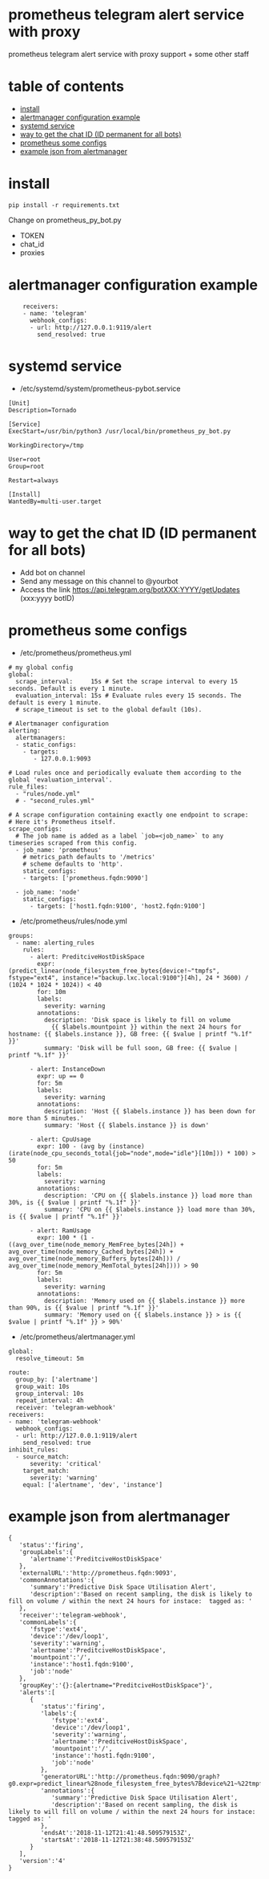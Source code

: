 # prometheus telegram alert service with proxy
prometheus telegram alert service with proxy support + some other staff

table of contents
=================

   * [install](#install)
   * [alertmanager configuration example](#alertmanager-configuration-example)
   * [systemd service](#systemd-service)
   * [way to get the chat ID (ID permanent for all bots)](#way-to-get-the-chat-id-id-permanent-for-all-bots)
   * [prometheus some configs](#prometheus-some-configs)
   * [example json from alertmanager](#example-json-from-alertmanager)

# install
```
pip install -r requirements.txt
```

Change on prometheus_py_bot.py
* TOKEN
* chat_id
* proxies

# alertmanager configuration example
```
	receivers:
	- name: 'telegram'
	  webhook_configs:
	  - url: http://127.0.0.1:9119/alert
	    send_resolved: true
```      

# systemd service 

* /etc/systemd/system/prometheus-pybot.service   
```
[Unit]
Description=Tornado

[Service]
ExecStart=/usr/bin/python3 /usr/local/bin/prometheus_py_bot.py

WorkingDirectory=/tmp

User=root
Group=root

Restart=always

[Install]
WantedBy=multi-user.target
```
# way to get the chat ID (ID permanent for all bots)
* Add bot on channel
* Send any message on this channel to @yourbot
* Access the link https://api.telegram.org/botXXX:YYYY/getUpdates (xxx:yyyy botID)

# prometheus some configs

* /etc/prometheus/prometheus.yml 
```
# my global config
global:
  scrape_interval:     15s # Set the scrape interval to every 15 seconds. Default is every 1 minute.
  evaluation_interval: 15s # Evaluate rules every 15 seconds. The default is every 1 minute.
  # scrape_timeout is set to the global default (10s).

# Alertmanager configuration
alerting:
  alertmanagers:
  - static_configs:
    - targets:
       - 127.0.0.1:9093

# Load rules once and periodically evaluate them according to the global 'evaluation_interval'.
rule_files:
  - "rules/node.yml"
  # - "second_rules.yml"

# A scrape configuration containing exactly one endpoint to scrape:
# Here it's Prometheus itself.
scrape_configs:
  # The job name is added as a label `job=<job_name>` to any timeseries scraped from this config.
  - job_name: 'prometheus'
    # metrics_path defaults to '/metrics'
    # scheme defaults to 'http'.
    static_configs:
    - targets: ['prometheus.fqdn:9090']

  - job_name: 'node'
    static_configs:
      - targets: ['host1.fqdn:9100', 'host2.fqdn:9100']
```

* /etc/prometheus/rules/node.yml 
```
groups:
  - name: alerting_rules
    rules:
      - alert: PreditciveHostDiskSpace
        expr: (predict_linear(node_filesystem_free_bytes{device!~"tmpfs", fstype="ext4", instance!="backup.lxc.local:9100"}[4h], 24 * 3600) / (1024 * 1024 * 1024)) < 40
        for: 10m
        labels:
          severity: warning
        annotations:
          description: 'Disk space is likely to fill on volume
            {{ $labels.mountpoint }} within the next 24 hours for hostname: {{ $labels.instance }}, GB free: {{ $value | printf "%.1f" }}'
          summary: 'Disk will be full soon, GB free: {{ $value | printf "%.1f" }}'

      - alert: InstanceDown
        expr: up == 0
        for: 5m
        labels:
          severity: warning
        annotations:
          description: 'Host {{ $labels.instance }} has been down for more than 5 minutes.'
          summary: 'Host {{ $labels.instance }} is down'

      - alert: CpuUsage
        expr: 100 - (avg by (instance) (irate(node_cpu_seconds_total{job="node",mode="idle"}[10m])) * 100) > 50
        for: 5m
        labels:
          severity: warning
        annotations:
          description: 'CPU on {{ $labels.instance }} load more than 30%, is {{ $value | printf "%.1f" }}'
          summary: 'CPU on {{ $labels.instance }} load more than 30%, is {{ $value | printf "%.1f" }}'

      - alert: RamUsage
        expr: 100 * (1 - ((avg_over_time(node_memory_MemFree_bytes[24h]) + avg_over_time(node_memory_Cached_bytes[24h]) + avg_over_time(node_memory_Buffers_bytes[24h])) / avg_over_time(node_memory_MemTotal_bytes[24h]))) > 90
        for: 5m
        labels:
          severity: warning
        annotations:
          description: 'Memory used on {{ $labels.instance }} more than 90%, is {{ $value | printf "%.1f" }}'
          summary: 'Memory used on {{ $labels.instance }} > is {{ $value | printf "%.1f" }} > 90%'
```

* /etc/prometheus/alertmanager.yml 
```
global:
  resolve_timeout: 5m

route:
  group_by: ['alertname']
  group_wait: 10s
  group_interval: 10s
  repeat_interval: 4h
  receiver: 'telegram-webhook'
receivers:
- name: 'telegram-webhook'
  webhook_configs:
  - url: http://127.0.0.1:9119/alert
    send_resolved: true
inhibit_rules:
  - source_match:
      severity: 'critical'
    target_match:
      severity: 'warning'
    equal: ['alertname', 'dev', 'instance']
```
# example json from alertmanager
```
{
   'status':'firing',
   'groupLabels':{
      'alertname':'PreditciveHostDiskSpace'
   },
   'externalURL':'http://prometheus.fqdn:9093',
   'commonAnnotations':{
      'summary':'Predictive Disk Space Utilisation Alert',
      'description':'Based on recent sampling, the disk is likely to fill on volume / within the next 24 hours for instace:  tagged as: '
   },
   'receiver':'telegram-webhook',
   'commonLabels':{
      'fstype':'ext4',
      'device':'/dev/loop1',
      'severity':'warning',
      'alertname':'PreditciveHostDiskSpace',
      'mountpoint':'/',
      'instance':'host1.fqdn:9100',
      'job':'node'
   },
   'groupKey':'{}:{alertname="PreditciveHostDiskSpace"}',
   'alerts':[
      {
         'status':'firing',
         'labels':{
            'fstype':'ext4',
            'device':'/dev/loop1',
            'severity':'warning',
            'alertname':'PreditciveHostDiskSpace',
            'mountpoint':'/',
            'instance':'host1.fqdn:9100',
            'job':'node'
         },
         'generatorURL':'http://prometheus.fqdn:9090/graph?g0.expr=predict_linear%28node_filesystem_free_bytes%7Bdevice%21~%22tmpfs%22%2Cfstype%3D%22ext4%22%2Cinstance%21%3D%22backup.lxc.local%3A9100%22%7D%5B4h%5D%2C+24+%2A+3600%29+%3C+3e%2B10&g0.tab=1',
         'annotations':{
            'summary':'Predictive Disk Space Utilisation Alert',
            'description':'Based on recent sampling, the disk is likely to will fill on volume / within the next 24 hours for instace:  tagged as: '
         },
         'endsAt':'2018-11-12T21:41:48.509579153Z',
         'startsAt':'2018-11-12T21:38:48.509579153Z'
      }
   ],
   'version':'4'
}
```
